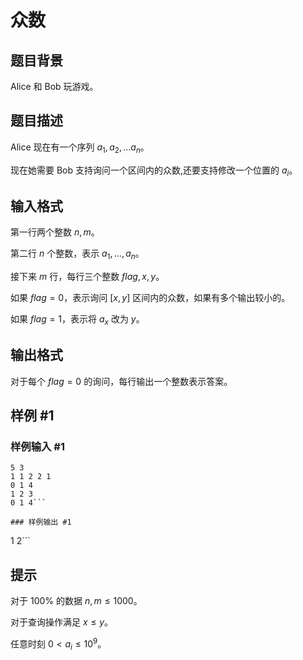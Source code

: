 # 众数

## 题目背景

Alice 和 Bob 玩游戏。



## 题目描述

Alice 现在有一个序列 $a_1,a_2,...a_n$。

现在她需要 Bob 支持询问一个区间内的众数,还要支持修改一个位置的 $a_i$。

## 输入格式

第一行两个整数 $n,m$。

第二行 $n$ 个整数，表示 $a_1,...,a_n$。

接下来 $m$ 行，每行三个整数 $flag,x,y$。

如果 $flag=0$，表示询问 $\big[x,y\big]$ 区间内的众数，如果有多个输出较小的。

如果 $flag=1$，表示将 $a_x$ 改为 $y$。

## 输出格式

对于每个 $flag=0$ 的询问，每行输出一个整数表示答案。

## 样例 #1

### 样例输入 #1
```
5 3
1 1 2 2 1
0 1 4
1 2 3
0 1 4```

### 样例输出 #1

```
1
2```

## 提示

对于 $100\%$ 的数据 $n,m \le 1000$。

对于查询操作满足 $x\le y$。

任意时刻 $0<a_i\le 10^9$。
